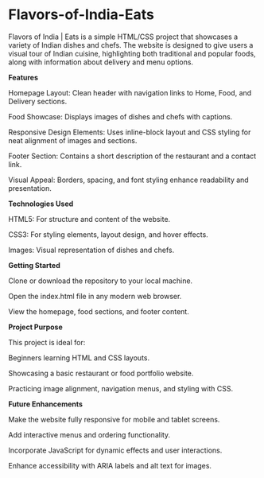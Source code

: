 # Flavors-of-India-Eats

Flavors of India | Eats is a simple HTML/CSS project that showcases a variety of Indian dishes and chefs. The website is designed to give users a visual tour of Indian cuisine, highlighting both traditional and popular foods, along with information about delivery and menu options.

**Features**

Homepage Layout: Clean header with navigation links to Home, Food, and Delivery sections.

Food Showcase: Displays images of dishes and chefs with captions.

Responsive Design Elements: Uses inline-block layout and CSS styling for neat alignment of images and sections.

Footer Section: Contains a short description of the restaurant and a contact link.

Visual Appeal: Borders, spacing, and font styling enhance readability and presentation.

**Technologies Used**

HTML5: For structure and content of the website.

CSS3: For styling elements, layout design, and hover effects.

Images: Visual representation of dishes and chefs.

**Getting Started**

Clone or download the repository to your local machine.

Open the index.html file in any modern web browser.

View the homepage, food sections, and footer content.

**Project Purpose**

This project is ideal for:

Beginners learning HTML and CSS layouts.

Showcasing a basic restaurant or food portfolio website.

Practicing image alignment, navigation menus, and styling with CSS.

**Future Enhancements**

Make the website fully responsive for mobile and tablet screens.

Add interactive menus and ordering functionality.

Incorporate JavaScript for dynamic effects and user interactions.

Enhance accessibility with ARIA labels and alt text for images.
